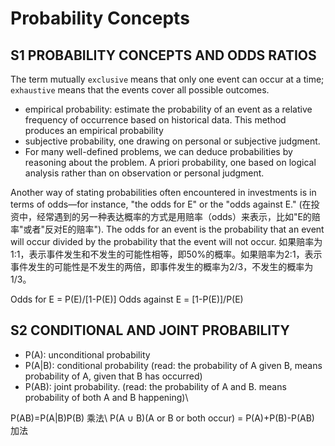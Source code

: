 # Probability Concepts
## S1 PROBABILITY CONCEPTS AND ODDS RATIOS
The term mutually `exclusive` means that only one event can occur at a time; `exhaustive` means that the events cover all possible outcomes.
* empirical probability: estimate the probability of an event as a relative frequency of occurrence based on historical data. This method produces an empirical probability
* subjective probability, one drawing on personal or subjective judgment.
* For many well-defined problems, we can deduce probabilities by reasoning about the problem. A priori probability, one based on logical analysis rather than on observation or personal judgment. 

Another way of stating probabilities often encountered in investments is in terms of odds—for instance, "the odds for E" or the "odds against E." (在投资中，经常遇到的另一种表达概率的方式是用赔率（odds）来表示，比如"E的赔率"或者"反对E的赔率"). The odds for an event is the probability that an event will occur divided by the probability that the event will not occur. 如果赔率为1:1，表示事件发生和不发生的可能性相等，即50%的概率。如果赔率为2:1，表示事件发生的可能性是不发生的两倍，即事件发生的概率为2/3，不发生的概率为1/3。

Odds for E = P(E)/[1-P(E)]
Odds against E = [1-P(E)]/P(E)

## S2 CONDITIONAL AND JOINT PROBABILITY
* P(A): unconditional probability 
* P(A|B): conditional probability (read: the probability of A given B, means probability of A, given that B has occurred)
* P(AB): joint probability. (read: the probability of A and B. means probability of both A and B happening)\

P(AB)=P(A|B)P(B) 乘法\ 
P(A &#8746; B)(A or B or both occur) = P(A)+P(B)-P(AB) 加法
